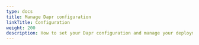 ```yaml
---
type: docs
title: Manage Dapr configuration
linkTitle: Configuration
weight: 200
description: How to set your Dapr configuration and manage your deployment
---
```

